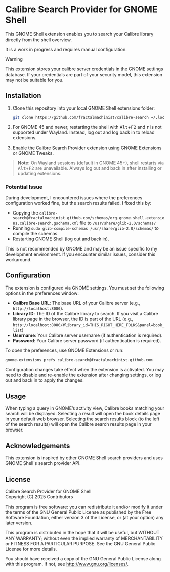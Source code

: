 # Calibre Search Provider for GNOME Shell

This GNOME Shell extension enables you to search your Calibre library directly from the shell overview.

It is a work in progress and requires manual configuration.

> [!WARNING]
> This extension stores your calibre server credentials in the GNOME settings database. If your credentials are part of your security model, this extension may not be suitable for you.

## Installation

1. Clone this repository into your local GNOME Shell extensions folder:

    ```bash
    git clone https://github.com/fractalmachinist/calibre-search ~/.local/share/gnome-shell/extensions/calibre-search@fractalmachinist.github.com
    ```

2. For GNOME 45 and newer, restarting the shell with <kbd>Alt</kbd>+<kbd>F2</kbd> and <kbd>r</kbd> is not supported under Wayland. Instead, log out and log back in to reload extensions.

3. Enable the Calibre Search Provider extension using GNOME Extensions or GNOME Tweaks.

> **Note:** On Wayland sessions (default in GNOME 45+), shell restarts via <kbd>Alt</kbd>+<kbd>F2</kbd> are unavailable. Always log out and back in after installing or updating extensions.

### Potential Issue
During development, I encountered issues where the preferences configuration worked fine, but the search results failed. I fixed this by:
- Copying the `calibre-search@fractalmachinist.github.com/schemas/org.gnome.shell.extensions.calibre-search.gschema.xml` file to `/usr/share/glib-2.0/schemas/`
- Running `sudo glib-compile-schemas /usr/share/glib-2.0/schemas/` to compile the schemas.
- Restarting GNOME Shell (log out and back in).

This is not recommended by GNOME and may be an issue specific to my development environment. If you encounter similar issues, consider this workaround.

## Configuration

The extension is configured via GNOME settings. You must set the following options in the preferences window:

- **Calibre Base URL**: The base URL of your Calibre server (e.g., `http://localhost:8080`).
- **Library ID**: The ID of the Calibre library to search. If you visit a Calibre library page in the browser, the ID is part of the URL (e.g., `http://localhost:8080/#library_id=THIS_RIGHT_HERE_FOLKS&panel=book_list`)
- **Username**: Your Calibre server username (if authentication is required).
- **Password**: Your Calibre server password (if authentication is required).

To open the preferences, use GNOME Extensions or run:

```bash
gnome-extensions prefs calibre-search@fractalmachinist.github.com
```

Configuration changes take effect when the extension is activated. You may need to disable and re-enable the extension after changing settings, or log out and back in to apply the changes.

## Usage

When typing a query in GNOME’s activity view, Calibre books matching your search will be displayed. Selecting a result will open the book details page in your default web browser. Selecting the search results block (to the left of the search results) will open the Calibre search results page in your browser.

## Acknowledgements

This extension is inspired by other GNOME Shell search providers and uses GNOME Shell's search provider API.

## License

Calibre Search Provider for GNOME Shell  
Copyright (C) 2025 Contributors

This program is free software: you can redistribute it and/or modify
it under the terms of the GNU General Public License as published by
the Free Software Foundation, either version 3 of the License, or
(at your option) any later version.

This program is distributed in the hope that it will be useful,
but WITHOUT ANY WARRANTY; without even the implied warranty of
MERCHANTABILITY or FITNESS FOR A PARTICULAR PURPOSE.  See the
GNU General Public License for more details.

You should have received a copy of the GNU General Public License
along with this program.  If not, see <http://www.gnu.org/licenses/>.
